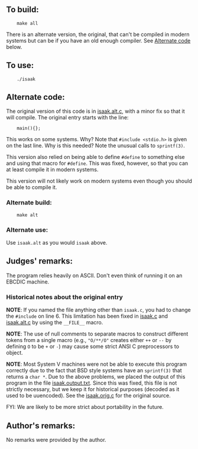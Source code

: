 ## To build:

``` <!---sh-->
    make all
```

There is an alternate version, the original, that can't be compiled in modern
systems but can be if you have an old enough compiler. See [Alternate
code](#alternate-code) below.


## To use:

``` <!---sh-->
    ./isaak
```


## Alternate code:

The original version of this code is in
[isaak.alt.c](%%REPO_URL%%/1988/isaak/isaak.alt.c), with a minor fix so that it
will compile. The original entry starts with the line:

``` <!---c-->
    main(){};
```

This works on some systems.  Why?  Note that `#include <stdio.h>` is given on
the last line.  Why is this needed?  Note the unusual calls to `sprintf(3)`.

This version also relied on being able to define `#define` to something else and
using that macro for `#define`. This was fixed, however, so that you can at
least compile it in modern systems.

This version will not likely work on modern systems even though you should be
able to compile it.


### Alternate build:

``` <!---sh-->
    make alt
```


### Alternate use:

Use `isaak.alt` as you would `isaak` above.


## Judges' remarks:

The program relies heavily on ASCII.  Don't even think of running it on
an EBCDIC machine.


### Historical notes about the original entry

**NOTE**: If you named the file anything other than `isaak.c`, you had to
change the `#include` on line 6. This limitation has been fixed in
[isaak.c](%%REPO_URL%%/1988/isaak/isaak.c) and
[isaak.alt.c](%%REPO_URL%%/1988/isaak/isaak.alt.c) by using the `__FILE__` macro.

**NOTE**: The use of null comments to separate macros to construct different tokens
from a single macro (e.g., `"O/**/O"` creates either `++` or `--` by defining
`O` to be `+` or `-`) may cause some strict ANSI C preprocessors to object.

**NOTE**: Most System V machines were not be able to execute this program correctly
due to the fact that BSD style systems have an `sprintf(3)` that returns a `char
*`.  Due to the above problems, we placed the output of this program in the
file [isaak.output.txt](isaak.output.txt). Since this was fixed, this file is
not strictly necessary, but we keep it for historical purposes (decoded as it
used to be uuencoded). See the
[isaak.orig.c](%%REPO_URL%%/1988/isaak/isaak.orig.c) for the original source.

FYI: We are likely to be more strict about portability in the future.


## Author's remarks:

No remarks were provided by the author.


<!--

    Copyright © 1984-2024 by Landon Curt Noll. All Rights Reserved.

    You are free to share and adapt this file under the terms of this license:

        Creative Commons Attribution-ShareAlike 4.0 International (CC BY-SA 4.0)

    For more information, see:

        https://creativecommons.org/licenses/by-sa/4.0/

-->
